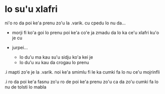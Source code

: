 # lo su'u xlafri
ni'o ro da poi ke'a prenu zo'u la .varik. cu cpedu lo nu da...

* morji fi ko'a goi lo prenu poi ke'a co'e ja zmadu da lo ka ce'u xlafri ku'o je cu
* jurpei...

  * lo du'u ma kau su'u sidju ko'a kei je
  * lo du'u xu kau da crogau lo prenu

.i mapti zo'e je la .varik. noi ke'a smimlu fi le ka cumki fa lo nu ce'u mojrinfli

.i ro da poi ke'a fasnu zo'u ro de poi ke'a prenu zo'u ca da zo'u cumki fa lo nu de tolsti lo mabla
